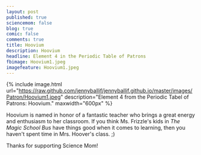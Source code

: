 ```yaml
---
layout: post
published: true
sciencemom: false
blog: true
comic: false
comments: true
title: Hoovium
description: Hoovium
headline: Element 4 in the Periodic Table of Patrons
fbimage: Hoovium1.jpeg
imagefeature: Hoovium1.jpeg
---
```

{% include image.html url="https://raw.github.com/jennyballif/jennyballif.github.io/master/images/Patron/Hoovium1.jpeg" description="Element 4 from the Periodic Tabel of Patrons: Hoovium." maxwidth="600px" %}

Hoovium is named in honor of a fantastic teacher who brings a great energy and enthusiasm to her classroom. If you think Ms. Frizzle's kids in _The Magic School Bus_ have things good when it comes to learning, then you haven't spent time in Mrs. Hoover's class. ;)

Thanks for supporting Science Mom!
